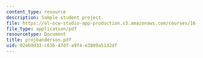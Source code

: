 ```yaml
---
content_type: resource
description: Sample student project.
file: https://ol-ocw-studio-app-production.s3.amazonaws.com/courses/16-810-engineering-design-and-rapid-prototyping-january-iap-2007/02eb9d33c63b47dfa9f4e3809a5132df_projbanderson.pdf
file_type: application/pdf
resourcetype: Document
title: projbanderson.pdf
uid: 02eb9d33-c63b-47df-a9f4-e3809a5132df
---
```

